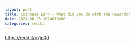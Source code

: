 ```yaml
--- 
layout: post 
title: Coinbase Earn - What did you do with the Rewards? 
date: 2021-06-25 1624610490 
categories: reddit 
--- 
```

https://redd.it/o7jp0d